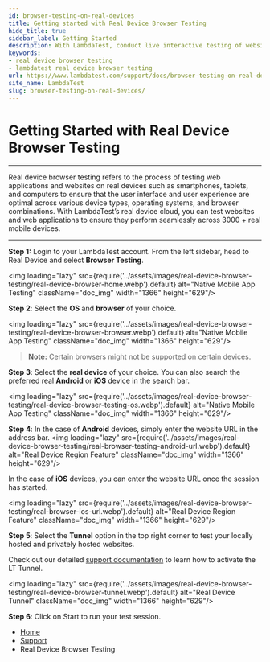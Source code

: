 ```yaml
---
id: browser-testing-on-real-devices
title: Getting started with Real Device Browser Testing
hide_title: true
sidebar_label: Getting Started
description: With LambdaTest, conduct live interactive testing of websites and web apps on real Android and iOS devices to ensure a seamless user experience.
keywords:
- real device browser testing 
- lambdatest real device browser testing 
url: https://www.lambdatest.com/support/docs/browser-testing-on-real-devices/
site_name: LambdaTest
slug: browser-testing-on-real-devices/
---
```


<script type="application/ld+json"
      dangerouslySetInnerHTML={{ __html: JSON.stringify({
       "@context": "https://schema.org",
        "@type": "BreadcrumbList",
        "itemListElement": [{
          "@type": "ListItem",
          "position": 1,
          "name": "LambdaTest",
          "item": "https://www.lambdatest.com"
        },{
          "@type": "ListItem",
          "position": 2,
          "name": "Support",
          "item": "https://www.lambdatest.com/support/docs/"
        },{
          "@type": "ListItem",
          "position": 3,
          "name": "Native Mobile Browser Testing",
          "item": "https://www.lambdatest.com/support/docs/browser-testing-on-real-devices/"
        }]
      })
    }}
></script>

# Getting Started with Real Device Browser Testing
***

Real device browser testing refers to the process of testing web applications and websites on real devices such as smartphones, tablets, and computers to ensure that the user interface and user experience are optimal across various device types, operating systems, and browser combinations. With LambdaTest’s real device cloud, you can test websites and web applications to ensure they perform seamlessly across 3000 + real mobile devices.

***

**Step 1:** Login to your LambdaTest account. From the left sidebar, head to Real Device and select **Browser Testing**.

<img loading="lazy" src={require('../assets/images/real-device-browser-testing/real-device-browser-home.webp').default} alt="Native Mobile App Testing"  className="doc_img" width="1366" height="629"/>

**Step 2**: Select the **OS** and **browser** of your choice. 

<img loading="lazy" src={require('../assets/images/real-device-browser-testing/real-device-browser-browser.webp').default} alt="Native Mobile App Testing"  className="doc_img" width="1366" height="629"/>

>**Note:** Certain browsers might not be supported on certain devices. 

**Step 3**: Select the **real device** of your choice. You can also search the preferred real **Android** or **iOS** device in the search bar.

<img loading="lazy" src={require('../assets/images/real-device-browser-testing/real-device-browser-testing-os.webp').default} alt="Native Mobile App Testing"  className="doc_img" width="1366" height="629"/>


**Step 4**: In the case of **Android** devices, simply enter the website URL in the address bar.
<img loading="lazy" src={require('../assets/images/real-device-browser-testing/real-browser-testing-android-url.webp').default} alt="Real Device Region Feature"  className="doc_img" width="1366" height="629"/>

In the case of **iOS** devices, you can enter the website URL once the session has started. 
 

<img loading="lazy" src={require('../assets/images/real-device-browser-testing/real-browser-ios-url.webp').default} alt="Real Device Region Feature"  className="doc_img" width="1366" height="629"/>

**Step 5**: Select the **Tunnel** option in the top right corner to test your locally hosted and privately hosted websites. 

Check out our detailed [support documentation](https://www.lambdatest.com/support/docs/testing-locally-hosted-pages/) to learn how to activate the LT Tunnel.

<img loading="lazy" src={require('../assets/images/real-device-browser-testing/real-device-browser-tunnel.webp').default} alt="Real Device Tunnel"  className="doc_img" width="1366" height="629"/>

**Step 6**: Click on Start to run your test session.


<nav aria-label="breadcrumbs">
  <ul className="breadcrumbs">
    <li className="breadcrumbs__item">
      <a className="breadcrumbs__link" href="https://www.lambdatest.com">
        Home
      </a>
    </li>
    <li className="breadcrumbs__item">
      <a className="breadcrumbs__link" target="_self" href="https://www.lambdatest.com/support/docs/">
        Support
      </a>
    </li>
    <li className="breadcrumbs__item breadcrumbs__item--active">
      <span className="breadcrumbs__link">
        Real Device Browser Testing
      </span>
    </li>
  </ul>
</nav>